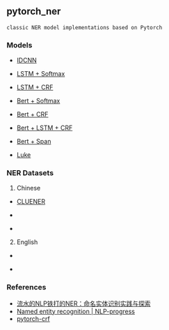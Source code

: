 ## pytorch_ner
`classic NER model implementations based on Pytorch`

### Models

- [IDCNN]()

- [LSTM + Softmax]()

- [LSTM + CRF]()

- [Bert + Softmax]()

- [Bert + CRF ]()

- [Bert + LSTM + CRF]()

- [Bert + Span]()

- [Luke]()

### NER Datasets
1. Chinese 
 - [CLUENER](https://www.cluebenchmarks.com/introduce.html)

 - []()

 - []()

2. English
 - []()

 - []()

### References

- [流水的NLP铁打的NER：命名实体识别实践与探索](https://zhuanlan.zhihu.com/p/166496466)
- [Named entity recognition | NLP-progress](https://nlpprogress.com/english/named_entity_recognition.html)
- [pytorch-crf](https://github.com/kmkurn/pytorch-crf)

